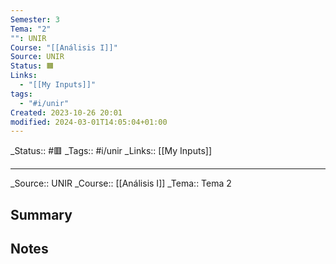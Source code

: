 ```yaml
---
Semester: 3
Tema: "2"
"": UNIR
Course: "[[Análisis I]]"
Source: UNIR
Status: 🟧
Links:
  - "[[My Inputs]]"
tags:
  - "#i/unir"
Created: 2023-10-26 20:01
modified: 2024-03-01T14:05:04+01:00
---
```

\_Status:: #🟥
\_Tags::  #i/unir
\_Links::  [[My Inputs]]
___

\_Source:: UNIR 
\_Course:: [[Análisis I]]
\_Tema:: Tema 2 
## Summary


## Notes
 